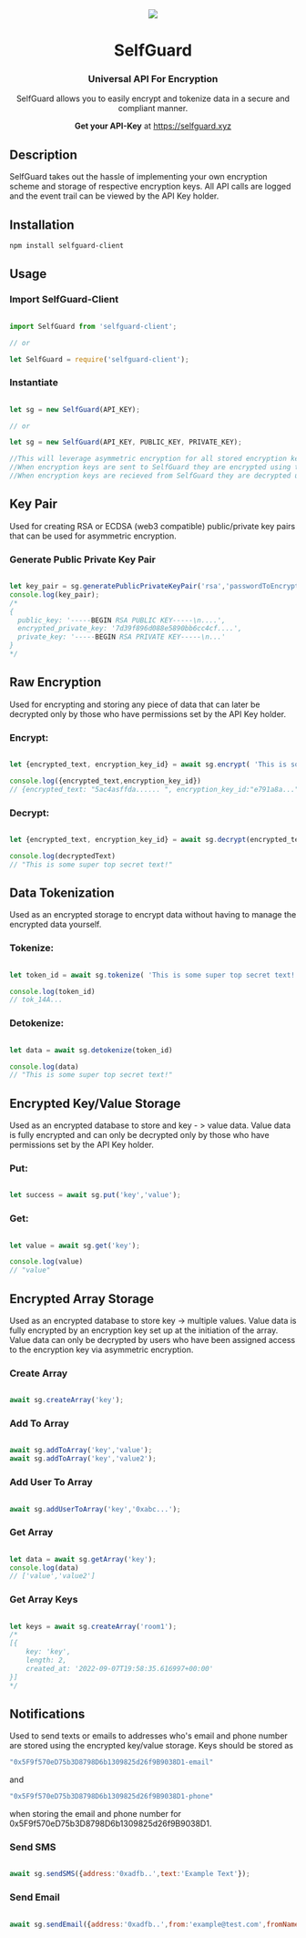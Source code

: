 <div align="center">
  <img src="https://bafybeigfziugbx7542fy63mjyyeqtbbdpkbwj6mqu6gelkovgryvhbrglm.ipfs.w3s.link/selfguard.png">
  <h1 align="center"> SelfGuard</h1>
  <h3 align="center">Universal API For Encryption</h3>
  <p align='center'> SelfGuard allows you to easily encrypt and tokenize data  in a secure and compliant manner. </p>
  <p align='center'> <b>Get your API-Key</b> at <a href='https://selfguard.xyz'> https://selfguard.xyz </a>
</div>

## Description

SelfGuard takes out the hassle of implementing your own encryption scheme and storage of respective encryption keys. All API calls are logged and the event trail can be viewed by the API Key holder.  

## Installation

  `npm install selfguard-client`

## Usage

### Import SelfGuard-Client

```javascript

import SelfGuard from 'selfguard-client';

// or

let SelfGuard = require('selfguard-client');

```

### Instantiate

```javascript

let sg = new SelfGuard(API_KEY);

// or

let sg = new SelfGuard(API_KEY, PUBLIC_KEY, PRIVATE_KEY);

//This will leverage asymmetric encryption for all stored encryption keys.
//When encryption keys are sent to SelfGuard they are encrypted using the PUBLIC_KEY.
//When encryption keys are recieved from SelfGuard they are decrypted using the PRIVATE_KEY.

```
## Key Pair
Used for creating RSA or ECDSA (web3 compatible) public/private key pairs that can be used for asymmetric encryption.

### Generate Public Private Key Pair
```javascript

let key_pair = sg.generatePublicPrivateKeyPair('rsa','passwordToEncryptPrivateKey');
console.log(key_pair);
/*
{
  public_key: '-----BEGIN RSA PUBLIC KEY-----\n....',
  encrypted_private_key: '7d39f896d088e5890bb6cc4cf....',
  private_key: '-----BEGIN RSA PRIVATE KEY-----\n...'
}
*/

```

## Raw Encryption
Used for encrypting and storing any piece of data that can later be decrypted only by those who have permissions set by the API Key holder.

### Encrypt:

```javascript

let {encrypted_text, encryption_key_id} = await sg.encrypt( 'This is some super top secret text!')

console.log({encrypted_text,encryption_key_id})
// {encrypted_text: "5ac4asffda...... ", encryption_key_id:"e791a8a..."}

```

### Decrypt:

```javascript

let {encrypted_text, encryption_key_id} = await sg.decrypt(encrypted_text, encryption_key_id)

console.log(decryptedText)
// "This is some super top secret text!"

```
## Data Tokenization
Used as an encrypted storage to encrypt data without having to manage the encrypted data yourself.

### Tokenize:
```javascript

let token_id = await sg.tokenize( 'This is some super top secret text!')

console.log(token_id)
// tok_14A...

```

### Detokenize:

```javascript

let data = await sg.detokenize(token_id)

console.log(data)
// "This is some super top secret text!"

```

## Encrypted Key/Value Storage
Used as an encrypted database to store and key - > value data. Value data is fully encrypted and can only be decrypted only by those who have permissions set by the API Key holder.

### Put:
```javascript

let success = await sg.put('key','value');

```

### Get:

```javascript

let value = await sg.get('key');

console.log(value)
// "value"

```
## Encrypted Array Storage
Used as an encrypted database to store key -> multiple values. Value data is fully encrypted by an encryption key set up at the initiation of the array. Value data can only be decrypted by users who have been assigned access to the encryption key via asymmetric encryption.

### Create Array

```javascript

await sg.createArray('key');

```

### Add To Array
```javascript

await sg.addToArray('key','value');
await sg.addToArray('key','value2');

```

### Add User To Array
```javascript

await sg.addUserToArray('key','0xabc...');

```


### Get Array
```javascript

let data = await sg.getArray('key');
console.log(data)
// ['value','value2']

```

### Get Array Keys
```javascript

let keys = await sg.createArray('room1');
/*
[{
	key: 'key',
	length: 2,
	created_at: '2022-09-07T19:58:35.616997+00:00'
}]
*/

```


## Notifications
Used to send texts or emails to addresses who's email and phone number are stored using the encrypted key/value storage. Keys should be stored as
```javascript
"0x5F9f570eD75b3D8798D6b1309825d26f9B9038D1-email"
```
and
```javascript
"0x5F9f570eD75b3D8798D6b1309825d26f9B9038D1-phone"
```
when storing the email and phone number for 0x5F9f570eD75b3D8798D6b1309825d26f9B9038D1.

### Send SMS
```javascript

await sg.sendSMS({address:'0xadfb..',text:'Example Text'});

```

### Send Email
```javascript

await sg.sendEmail({address:'0xadfb..',from:'example@test.com',fromName:'test',replyTo:'reply@test.com', reployToName:'test',subject:"Test Subject", html:"This is the content of the email"});

```
